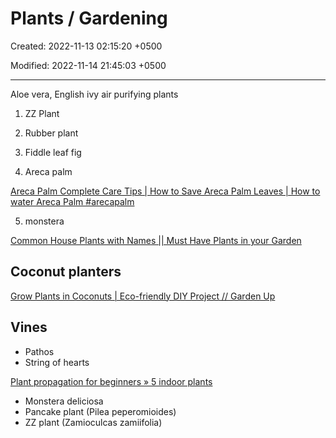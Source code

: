# Plants / Gardening

Created: 2022-11-13 02:15:20 +0500

Modified: 2022-11-14 21:45:03 +0500

---

Aloe vera, English ivy air purifying plants

1. ZZ Plant

2. Rubber plant

3. Fiddle leaf fig

4. Areca palm

[Areca Palm Complete Care Tips | How to Save Areca Palm Leaves | How to water Areca Palm #arecapalm](https://www.youtube.com/watch?v=QPuoVzjkNpc)

5. monstera

[Common House Plants with Names || Must Have Plants in your Garden](https://www.youtube.com/watch?v=PR8lbGBLYI4)

## Coconut planters

[Grow Plants in Coconuts | Eco-friendly DIY Project // Garden Up](https://www.youtube.com/watch?v=SIf031rsh18)

## Vines

- Pathos
- String of hearts

[Plant propagation for beginners » 5 indoor plants](https://www.youtube.com/watch?v=Jh5oX0VRnzk)

- Monstera deliciosa
- Pancake plant (Pilea peperomioides)
- ZZ plant (Zamioculcas zamiifolia)
